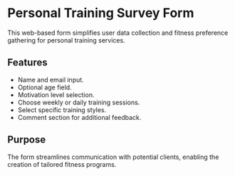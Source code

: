 # Personal Training Survey Form

This web-based form simplifies user data collection and fitness preference gathering for personal training services.

## Features

- Name and email input.
- Optional age field.
- Motivation level selection.
- Choose weekly or daily training sessions.
- Select specific training styles.
- Comment section for additional feedback.

## Purpose

The form streamlines communication with potential clients, enabling the creation of tailored fitness programs.

